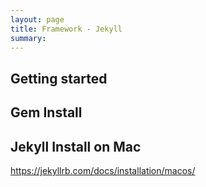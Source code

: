 ```yaml
---
layout: page
title: Framework - Jekyll
summary:
---
```



## Getting started

## Gem Install

## Jekyll Install on Mac
https://jekyllrb.com/docs/installation/macos/
